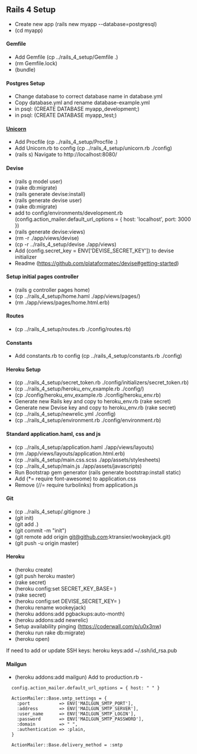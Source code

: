 ## Rails 4 Setup
+ Create new app (rails new myapp --database=postgresql)
+ (cd myapp)

#### Gemfile
+ Add Gemfile (cp ../rails_4_setup/Gemfile .)
+ (rm Gemfile.lock)
+ (bundle)

#### Postgres Setup
+ Change database to correct database name in database.yml
+ Copy database.yml and rename database-example.yml
+ in psql: (CREATE DATABASE myapp_development;)
+ in psql: (CREATE DATABASE myapp_test;)

#### [Unicorn](https://devcenter.heroku.com/articles/rails-unicorn)
+ Add Procfile (cp ../rails_4_setup/Procfile .)
+ Add Unicorn.rb to config (cp ../rails_4_setup/unicorn.rb ./config)
+ (rails s) Navigate to http://localhost:8080/

#### Devise
+ (rails g model user)
+ (rake db:migrate)
+ (rails generate devise:install)
+ (rails generate devise user)
+ (rake db:migrate)
+ add to config/environments/development.rb (config.action_mailer.default_url_options = { host: 'localhost', port: 3000 })
+ (rails generate devise:views)
+ (rm -r ./app/views/devise)
+ (cp -r ../rails_4_setup/devise ./app/views)
+ Add (config.secret_key = ENV['DEVISE_SECRET_KEY']) to devise initializer
+ Readme (https://github.com/plataformatec/devise#getting-started)

#### Setup initial pages controller
+ (rails g controller pages home)
+ (cp ../rails_4_setup/home.haml ./app/views/pages/)
+ (rm ./app/views/pages/home.html.erb)

#### Routes
+ (cp ../rails_4_setup/routes.rb ./config/routes.rb)

#### Constants
+ Add constants.rb to config (cp ../rails_4_setup/constants.rb ./config)

#### Heroku Setup
+ (cp ../rails_4_setup/secret_token.rb ./config/initializers/secret_token.rb)
+ (cp ../rails_4_setup/heroku_env_example.rb ./config/)
+ (cp ./config/heroku_env_example.rb ./config/heroku_env.rb)
+ Generate new Rails key and copy to heroku_env.rb (rake secret)
+ Generate new Devise key and copy to heroku_env.rb (rake secret)
+ (cp ../rails_4_setup/newrelic.yml ./config)
+ (cp ../rails_4_setup/environment.rb ./config/environment.rb)

#### Standard application.haml, css and js
+ (cp ../rails_4_setup/application.haml ./app/views/layouts)
+ (rm ./app/views/layouts/application.html.erb)
+ (cp ../rails_4_setup/main.css.scss ./app/assets/stylesheets)
+ (cp ../rails_4_setup/main.js ./app/assets/javascripts)
+ Run Bootstrap gem generator (rails generate bootstrap:install static)
+ Add (*= require font-awesome) to application.css
+ Remove (//= require turbolinks) from application.js

#### Git
+ (cp ../rails_4_setup/.gitignore .)
+ (git init)
+ (git add .)
+ (git commit -m "init")
+ (git remote add origin git@github.com:ktransier/wookeyjack.git)
+ (git push -u origin master)

#### Heroku
+ (heroku create)
+ (git push heroku master)
+ (rake secret)
+ (heroku config:set SECRET_KEY_BASE= )
+ (rake secret)
+ (heroku config:set DEVISE_SECRET_KEY= )
+ (heroku rename wookeyjack)
+ (heroku addons:add pgbackups:auto-month)
+ (heroku addons:add newrelic)
+ Setup availability pinging (https://coderwall.com/p/u0x3nw)
+ (heroku run rake db:migrate)
+ (heroku open)

If need to add or update SSH keys: heroku keys:add ~/.ssh/id_rsa.pub 

#### Mailgun
+ (heroku addons:add mailgun)
Add to production.rb -
```
  config.action_mailer.default_url_options = { host: " " }

  ActionMailer::Base.smtp_settings = {
    :port           => ENV['MAILGUN_SMTP_PORT'],
    :address        => ENV['MAILGUN_SMTP_SERVER'],
    :user_name      => ENV['MAILGUN_SMTP_LOGIN'],
    :password       => ENV['MAILGUN_SMTP_PASSWORD'],
    :domain         => " ",
    :authentication => :plain,
  }
  
  ActionMailer::Base.delivery_method = :smtp
```
